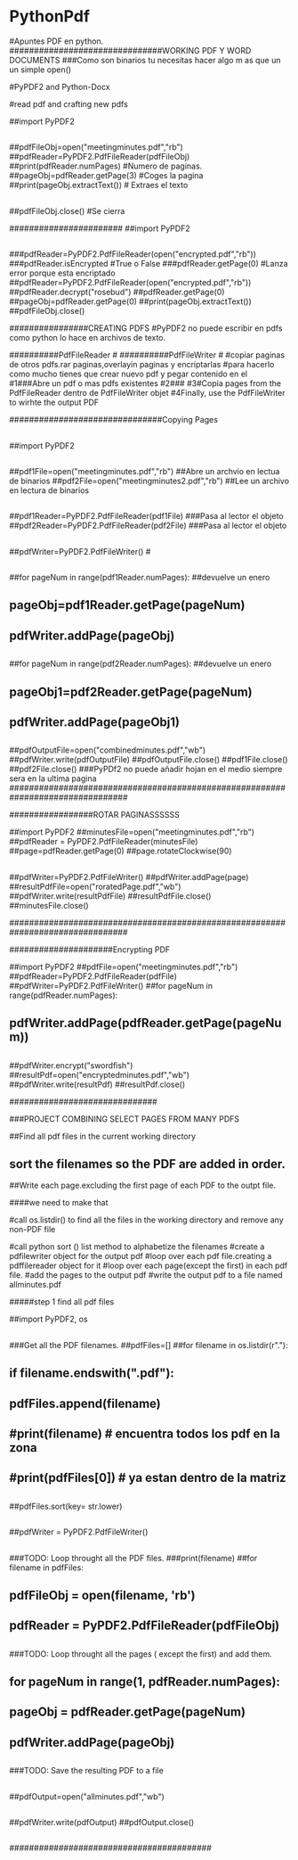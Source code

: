 # PythonPdf
#Apuntes PDF en python. 
###############################WORKING PDF Y WORD DOCUMENTS
###Como son binarios tu necesitas hacer algo m as que un un simple open()


#PyPDF2 and Python-Docx

#read pdf and crafting new pdfs

##import PyPDF2
##
##
##pdfFileObj=open("meetingminutes.pdf","rb")
##pdfReader=PyPDF2.PdfFileReader(pdfFileObj)
##print(pdfReader.numPages)    #Numero de paginas.
##pageObj=pdfReader.getPage(3)   #Coges la pagina
##print(pageObj.extractText()) # Extraes el texto
##
##pdfFileObj.close()   #Se cierra


#######################
##import PyPDF2
##
###pdfReader=PyPDF2.PdfFileReader(open("encrypted.pdf","rb"))
###pdfReader.isEncrypted  #True o False
###pdfReader.getPage(0)   #Lanza error porque esta encriptado
##pdfReader=PyPDF2.PdfFileReader(open("encrypted.pdf","rb"))
##pdfReader.decrypt("rosebud")
##pdfReader.getPage(0)
##pageObj=pdfReader.getPage(0)
##print(pageObj.extractText())
##pdfFileObj.close()


################CREATING PDFS
#PyPDF2 no puede escribir en pdfs como python lo hace en archivos de texto.

##########PdfFileReader #
##########PdfFileWriter #
#copiar paginas de otros pdfs.rar paginas,overlayin paginas y encriptarlas
#para hacerlo como mucho tienes que crear nuevo pdf y pegar contenido en el
#1###Abre un pdf o mas pdfs existentes
#2###
#3#Copia pages from the PdfFileReader dentro de PdfFileWriter objet
#4Finally, use the PdfFileWriter to wirhte the output PDF

 ###############################Copying Pages
##
##import PyPDF2
##
##pdf1File=open("meetingminutes.pdf","rb")    ##Abre un archvio en lectua de binarios
##pdf2File=open("meetingminutes2.pdf","rb")  ##Lee un archivo en lectura de binarios
##
##
##pdf1Reader=PyPDF2.PdfFileReader(pdf1File)   ###Pasa al lector el objeto
##pdf2Reader=PyPDF2.PdfFileReader(pdf2File)     ###Pasa al lector el objeto
##
##
##
##pdfWriter=PyPDF2.PdfFileWriter()            #
##
##for pageNum in range(pdf1Reader.numPages):   ##devuelve un enero
##    pageObj=pdf1Reader.getPage(pageNum)
##    pdfWriter.addPage(pageObj)
##
##for pageNum in range(pdf2Reader.numPages):   ##devuelve un enero
##    pageObj1=pdf2Reader.getPage(pageNum)
##    pdfWriter.addPage(pageObj1)
##
##
##
##pdfOutputFile=open("combinedminutes.pdf","wb")
##pdfWriter.write(pdfOutputFile)
##pdfOutputFile.close()
##pdf1File.close()
##pdf2File.close()
###PyPDf2 no puede añadir hojan en el medio siempre sera en la ultima pagina
################################################################################

#################ROTAR PAGINASSSSSS

##import PyPDF2
##minutesFile=open("meetingminutes.pdf","rb")
##pdfReader = PyPDF2.PdfFileReader(minutesFile)
##page=pdfReader.getPage(0)
##page.rotateClockwise(90)
##
##pdfWriter=PyPDF2.PdfFileWriter()
##pdfWriter.addPage(page)
##resultPdfFile=open("roratedPage.pdf","wb")
##pdfWriter.write(resultPdfFile)
##resultPdfFile.close()
##minutesFile.close()


################################################################################

 #####################Encrypting PDF

##import PyPDF2
##pdfFile=open("meetingminutes.pdf","rb")
##pdfReader=PyPDF2.PdfFileReader(pdfFile)
##pdfWriter=PyPDF2.PdfFileWriter()
##for pageNum in range(pdfReader.numPages):
##    pdfWriter.addPage(pdfReader.getPage(pageNum))
##
##pdfWriter.encrypt("swordfish")
##resultPdf=open("encryptedminutes.pdf","wb")
##pdfWriter.write(resultPdf)
##resultPdf.close()


##############################

###PROJECT COMBINING SELECT PAGES FROM MANY PDFS

##Find all pdf files in the current working directory
## sort the filenames so the PDF are added in order.
##Write each page.excluding the first page of each PDF to the outpt file.

####we need to make that

#call os.listdir() to find all the files in the working directory and remove any non-PDF file

#call python sort () list method to alphabetize the filenames
#create a pdfilewriter object for the output pdf
#loop over each pdf file.creating a pdffilereader object for it
#loop over each page(except the first) in each pdf file.
#add the pages to the output pdf
#write the output pdf to a file named allminutes.pdf

#####step 1 find all pdf files

##import PyPDF2, os
##
###Get all the PDF filenames.
##pdfFiles=[]
##for filename in os.listdir(r"."):
##    if filename.endswith(".pdf"):
##        pdfFiles.append(filename)
##        #print(filename)   # encuentra todos los pdf en la zona
##        #print(pdfFiles[0])   # ya estan dentro de la matriz
##
##
##pdfFiles.sort(key= str.lower)
##
##pdfWriter = PyPDF2.PdfFileWriter()
##
###TODO: Loop throught all the PDF files.
###print(filename)
##for filename in pdfFiles:
##    pdfFileObj = open(filename, 'rb')
##    pdfReader = PyPDF2.PdfFileReader(pdfFileObj)
##
##
###TODO: Loop throught all the pages ( except the first) and add them.
##
##    for pageNum in range(1, pdfReader.numPages):
##        pageObj = pdfReader.getPage(pageNum)
##        pdfWriter.addPage(pageObj)
##
###TODO: Save the resulting PDF to a file
##
##
##pdfOutput=open("allminutes.pdf","wb")
##
##pdfWriter.write(pdfOutput)
##pdfOutput.close()
##


#########################################


